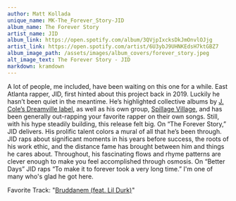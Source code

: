 ```yaml
---
author: Matt Kollada
unique_name: MK-The_Forever_Story-JID
album_name: The Forever Story
artist_name: JID
album_link: https://open.spotify.com/album/3QVjpIxcksDkJmOnvlOJjg
artist_link: https://open.spotify.com/artist/6U3ybJ9UHNKEdsH7ktGBZ7
album_image_path: /assets/images/album_covers/forever_story.jpeg
alt_image_text: The Forever Story - JID
markdown: kramdown
---
```

A lot of people, me included, have been waiting on this one for a while. East Atlanta rapper, JID, first hinted about this project back in 2019. Luckily he hasn’t been quiet in the meantime. He’s highlighted collective albums by <a href="https://open.spotify.com/album/2n3quCZ0anEa46j2IveacI?si=cDlJy1LuRn2bqzvnvL1WQg" style="mso-line-height-rule: exactly;-ms-text-size-adjust: 100%;-webkit-text-size-adjust: 100%;">J. Cole’s Dreamville label</a>, as well as his own group, <a href="https://open.spotify.com/album/2L13Kv0sx6GPAHo7QTZLAy?si=pWSt9QUoQzacBZVwcMtx3g" style="mso-line-height-rule: exactly;-ms-text-size-adjust: 100%;-webkit-text-size-adjust: 100%;">Spillage Village</a>, and has been generally out-rapping your favorite rapper on their own songs. Still, with his hype steadily building, this release felt big. On “The Forever Story,” JID delivers. His prolific talent colors a mural of all that he’s been through. JID raps about significant moments in his years before success, the roots of his work ethic, and the distance fame has brought between him and things he cares about. Throughout, his fascinating flows and rhyme patterns are clever enough to make you feel accomplished through osmosis. On “Better Days” JID raps “To make it to forever took a very long time.” I'm one of many who's glad he got here.

Favorite Track: "<a href="https://open.spotify.com/track/3n31mf1JGlRxAGwHwx3pDd">Bruddanem (feat. Lil Durk)</a>"